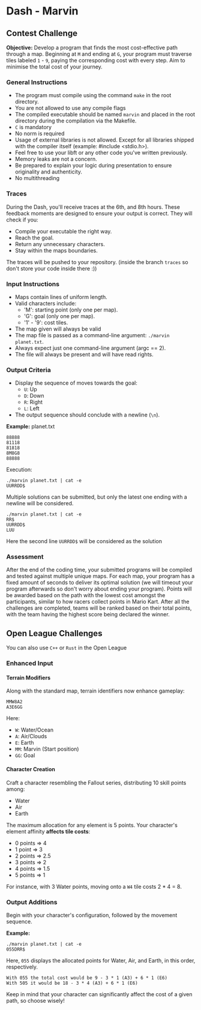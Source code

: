 # Dash - Marvin
## Contest Challenge

**Objective:** Develop a program that finds the most cost-effective path through a map. Beginning at `M` and ending at `G`, your program must traverse tiles labeled `1` - `9`, paying the corresponding cost with every step. Aim to minimise the total cost of your journey.

### General Instructions
- The program must compile using the command `make` in the root directory.
- You are not allowed to use any compile flags
- The compiled executable should be named `marvin` and placed in the root directory during the compilation via the Makefile.
- `C` is mandatory
- No norm is required
- Usage of external libraries is not allowed. Except for all libraries shipped with the compiler itself (example: #include <stdio.h>).
- Feel free to use your libft or any other code you've written previously. 
- Memory leaks are not a concern.
- Be prepared to explain your logic during presentation to ensure originality and authenticity.
- No multithreading

### Traces
During the Dash, you'll receive traces at the 6th, and 8th hours. These feedback moments are designed to ensure your output is correct. They will check if you:
- Compile your executable the right way.
- Reach the goal.
- Return any unnecessary characters.
- Stay within the maps boundaries.

The traces will be pushed to your repository. (inside the branch `traces` so don't store your code inside there :))

### Input Instructions
- Maps contain lines of uniform length.
- Valid characters include:
  - 'M': starting point (only one per map).
  - 'G': goal (only one per map).
  - '1' - '9': cost tiles.
- The map given will always be valid 
- The map file is passed as a command-line argument: `./marvin planet.txt`.
- Always expect just one command-line argument (argc == 2).
- The file will always be present and will have read rights.
### Output Criteria

- Display the sequence of moves towards the goal:
  - `U`: Up
  - `D`: Down
  - `R`: Right
  - `L`: Left
- The output sequence should conclude with a newline (`\n`).

**Example:**
planet.txt
```
88888
81118
81818
8M8G8
88888
```

Execution:
```
./marvin planet.txt | cat -e
UURRDD$
```

Multiple solutions can be submitted, but only the latest one ending with a newline will be considered.
```
./marvin planet.txt | cat -e
RR$
UURRDD$
LUU
```
Here the second line `UURRDD$` will be considered as the solution 
### Assessment

After the end of the coding time, your submitted programs will be compiled and tested against multiple unique maps.
For each map, your program has a fixed amount of seconds to deliver its optimal solution (we will timeout your program afterwards so don't worry about ending your program). Points will be awarded based on the path with the lowest cost amongst the participants, similar to how racers collect points in Mario Kart. After all the challenges are completed, teams will be ranked based on their total points, with the team having the highest score being declared the winner.

## Open League Challenges
You can also use `C++` or `Rust` in the Open League
### Enhanced Input
#### Terrain Modifiers

Along with the standard map, terrain identifiers now enhance gameplay:

```
MMW8A2
A3E6GG
```
Here:
- `W`: Water/Ocean
- `A`: Air/Clouds
- `E`: Earth
- `MM`: Marvin (Start position)
- `GG`: Goal
#### Character Creation
Craft a character resembling the Fallout series, distributing 10 skill points among:
- Water
- Air
- Earth

The maximum allocation for any element is 5 points. Your character's element affinity **affects tile costs**:
- 0 points => 4
- 1 point => 3
- 2 points => 2.5
- 3 points => 2
- 4 points => 1.5
- 5 points => 1

For instance, with 3 Water points, moving onto a `W4` tile costs 2 * 4 = 8.
### Output Additions

Begin with your character's configuration, followed by the movement sequence.

**Example:**
```
./marvin planet.txt | cat -e
055DRR$
```

Here, `055` displays the allocated points for Water, Air, and Earth, in this order, respectively.

```
With 055 the total cost would be 9 - 3 * 1 (A3) + 6 * 1 (E6) 
With 505 it would be 18 - 3 * 4 (A3) + 6 * 1 (E6) 
```

Keep in mind that your character can significantly affect the cost of a given path, so choose wisely!
